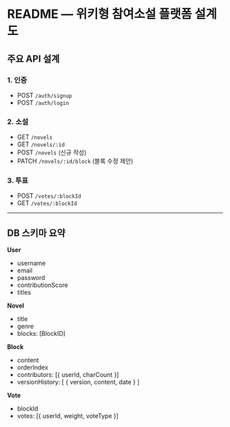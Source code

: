 # README — 위키형 참여소설 플랫폼 설계도


## 주요 API 설계
### 1. 인증
- POST `/auth/signup`
- POST `/auth/login`

### 2. 소설
- GET `/novels`
- GET `/novels/:id`
- POST `/novels` (신규 작성)
- PATCH `/novels/:id/block` (블록 수정 제안)

### 3. 투표
- POST `/votes/:blockId`
- GET `/votes/:blockId`

---

## DB 스키마 요약
**User**
- username
- email
- password
- contributionScore
- titles

**Novel**
- title
- genre
- blocks: [BlockID]

**Block**
- content
- orderIndex
- contributors: [{ userId, charCount }]
- versionHistory: [ { version, content, date } ]

**Vote**
- blockId
- votes: [{ userId, weight, voteType }]


